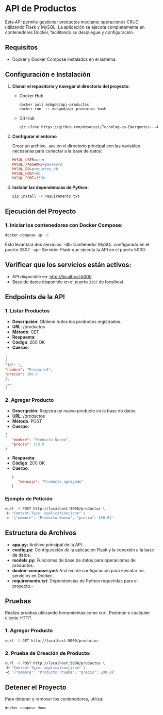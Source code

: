 # API de Productos

Esta API permite gestionar productos mediante operaciones CRUD, utilizando Flask y MySQL. La aplicación se ejecuta completamente en contenedores Docker, facilitando su despliegue y configuración.

## Requisitos

- Docker y Docker Compose instalados en el sistema.

## Configuración e Instalación

1. **Clonar el repositorio y navegar al directorio del proyecto:**
   - Docker Hub
      ```bash
      docker pull msbgod/api-productos
      docker run -it msbgod/api-productos bash
      ```
   - Git Hub
      ```bash
      git clone https://github.com/mbsocasi/Tecnolog-as-Emergentes---API.git
      ```
2. **Configurar el entorno**

   Crear un archivo `.env` en el directorio principal con las variables necesarias para conectar a la base de datos:

   ```makefile
   MYSQL_USER=user
   MYSQL_PASSWORD=password
   MYSQL_DB=productos_db
   MYSQL_HOST=db
   MYSQL_PORT=3306 
   ```

3. **Instalar las dependencias de Python:**
   ```bash
   pip install -r requirements.txt
   ```

## Ejecución del Proyecto
### 1. Iniciar los contenedores con Docker Compose:
```bash
docker-compose up -d
```
Esto levantará dos servicios:
-db: Contenedor MySQL configurado en el puerto 3307.
-api: Servidor Flask que ejecuta la API en el puerto 5000.
## Verificar que los servicios están activos:

- API disponible en: [http://localhost:5000](http://localhost:5000)
- Base de datos disponible en el puerto `3307` de localhost.

## Endpoints de la API

### 1. Listar Productos
- **Descripción**: Obtiene todos los productos registrados.
- **URL**: /productos
- **Método**: GET
- **Respuesta**:
- **Código**: 200 OK
- **Cuerpo**:
```json
[
{
"id": 1,
"nombre": "Producto1",
"precio": 100.0
},
...
]
```
### 2. Agregar Producto
- **Descripción**: Registra un nuevo producto en la base de datos.
- **URL**: /productos
- **Método**: POST
- **Cuerpo**:
```json
{
   "nombre": "Producto Nuevo",
   "precio": 150.0
}
```
- **Respuesta**:
- **Código**: 200 OK
- **Cuerpo**:
```json
   {
      "mensaje": "Producto agregado"
   }
```
         
### Ejemplo de Petición
```bash
curl -X POST http://localhost:5000/productos \
-H "Content-Type: application/json" \
-d '{"nombre": "Producto Nuevo", "precio": 150.0}'
```
      
## Estructura de Archivos

- **app.py:** Archivo principal de la API.
- **config.py:** Configuración de la aplicación Flask y la conexión a la base de datos.
- **models.py:** Funciones de base de datos para operaciones de productos.
- **docker-compose.yml:** Archivo de configuración para ejecutar los servicios en Docker.
- **requirements.txt:** Dependencias de Python requeridas para el proyecto.-

## Pruebas
Realiza pruebas utilizando herramientas como curl, Postman o cualquier cliente HTTP.
   
### 1. Agregar Producto
```bash
curl -X GET http://localhost:5000/productos
```

### 2. Prueba de Creación de Producto:
```bash
curl -X POST http://localhost:5000/productos \
-H "Content-Type: application/json" \
-d '{"nombre": "Producto Prueba", "precio": 200.0}'
```

## Detener el Proyecto

Para detener y remover los contenedores, utiliza:
```bash
docker-compose down
```

